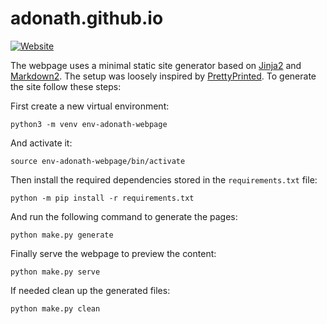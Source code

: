 # adonath.github.io

[![Website](https://img.shields.io/badge/visit-website-blue.svg)](https://axeldonath.com)

The webpage uses a minimal static site generator based on [Jinja2](https://jinja.palletsprojects.com/) and [Markdown2](https://daringfireball.net/projects/markdown/).
The setup was loosely inspired by [PrettyPrinted](https://github.com/PrettyPrinted/youtube_video_code/tree/master/2019/12/16/Building%20a%20Simple%20Static%20Site%20Generator%20in%20Python). To generate the site follow these steps:

First create a new virtual environment:

```python3
python3 -m venv env-adonath-webpage
```

And activate it:

```python3
source env-adonath-webpage/bin/activate
```

Then install the required dependencies stored in the `requirements.txt` file:

```python3
python -m pip install -r requirements.txt
```

And run the following command to generate the pages:

```python3
python make.py generate
```

Finally serve the webpage to preview the content:

```python3
python make.py serve
```

If needed clean up the generated files:

```python3
python make.py clean
```
